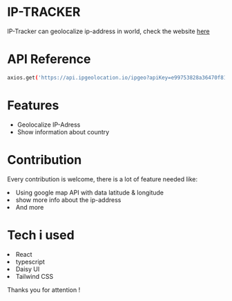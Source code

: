 # IP-TRACKER 
IP-Tracker can geolocalize ip-address in world, check the website [here](https://iptracker-brangitfox.netlify.app)


# API Reference
```bash
axios.get('https://api.ipgeolocation.io/ipgeo?apiKey=e99753828a36470f8156d603dd7dcebb&ip=the_ip_you_want_to_find}')
```
# Features
<ul>
  <li>Geolocalize IP-Adress</li>
  <li>Show information about country</li>
</ul>

# Contribution
Every contribution is welcome, there is a lot of feature needed like:
<li>Using google map API with data latitude & longitude</li>
<li>show more info about the ip-address</li>
  <li>And more</li>


# Tech i used
  <li>React</li>
  <li>typescript</li>
  <li>Daisy UI</li>
  <li>Tailwind CSS</li>

  Thanks you for attention !




